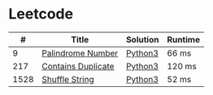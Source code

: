 # Leetcode

| # | Title | Solution | Runtime |
|---| ----- | -------- | ------- |
|9|[ Palindrome Number](https://leetcode.com/problems/palindrome-number/)|[Python3](./solutions/9.%20Palindrome%20Number.py)|66 ms|
|217|[ Contains Duplicate](https://leetcode.com/problems/contains-duplicate/)|[Python3](./solutions/217.%20Contains%20Duplicate.py)|120 ms|
|1528|[ Shuffle String](https://leetcode.com/problems/shuffle-string/)|[Python3](./solutions/1528.%20Shuffle%20String.py)|52 ms|
